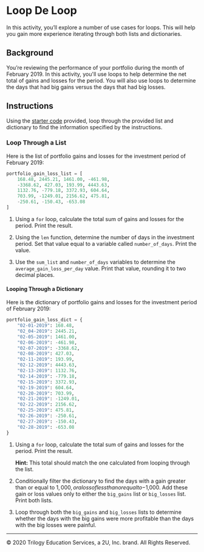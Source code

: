 # Loop De Loop

In this activity, you’ll explore a number of use cases for loops. This will help you gain more experience iterating through both lists and dictionaries.

## Background

You’re reviewing the performance of your portfolio during the month of February 2019. In this activity, you'll use loops to help determine the net total of gains and losses for the period. You will also use loops to determine the days that had big gains versus the days that had big losses.

## Instructions

Using the [starter code](Unsolved/loops.py) provided, loop through the provided list and dictionary to find the information specified by the instructions.

### Loop Through a List

Here is the list of portfolio gains and losses for the investment period of February 2019:

```python
portfolio_gain_loss_list = [
    168.48, 2445.21, 1461.00, -461.98,
    -3368.62, 427.03, 193.99, 4443.63,
    1132.76, -779.18, 3372.93, 604.64,
    703.99, -1249.01, 2156.62, 475.81,
    -250.61, -150.43, -653.08
]
```

1. Using a `for` loop, calculate the total sum of gains and losses for the period. Print the result.

2. Using the `len` function, determine the number of days in the investment period. Set that value equal to a variable called `number_of_days`. Print the value.

3. Use the `sum_list` and `number_of_days` variables to determine the `average_gain_loss_per_day` value.  Print that value, rounding it to two decimal places.

#### Looping Through a Dictionary

Here is the dictionary of portfolio gains and losses for the investment period of February 2019:

```python
portfolio_gain_loss_dict = {
    "02-01-2019": 168.48,
    "02_04-2019": 2445.21,
    "02-05-2019": 1461.00,
    "02-06-2019": -461.98,
    "02-07-2019": -3368.62,
    "02-08-2019": 427.03,
    "02-11-2019": 193.99,
    "02-12-2019": 4443.63,
    "02-13-2019": 1132.76,
    "02-14-2019": -779.18,
    "02-15-2019": 3372.93,
    "02-19-2019": 604.64,
    "02-20-2019": 703.99,
    "02-21-2019": -1249.01,
    "02-22-2019": 2156.62,
    "02-25-2019": 475.81,
    "02-26-2019": -250.61,
    "02-27-2019": -150.43,
    "02-28-2019": -653.08
}
```

1. Using a `for` loop, calculate the total sum of gains and losses for the period. Print the result.

    **Hint:** This total should match the one calculated from looping through the list.

2. Conditionally filter the dictionary to find the days with a gain greater than or equal to $1,000, or a loss of less than or equal to -$1,000. Add these gain or loss values only to either the `big_gains` list or `big_losses` list. Print both lists.

3. Loop through both the `big_gains` and `big_losses` lists to determine whether the days with the big gains were more profitable than the days with the big losses were painful.

---

© 2020 Trilogy Education Services, a 2U, Inc. brand. All Rights Reserved.
